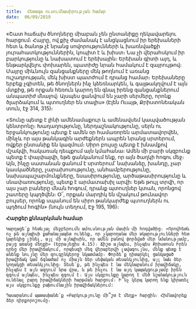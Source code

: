 ```yaml
---
title:  Հետագա ուսումնասիրության համար
date:  06/09/2019
---
```


«Շատ հաճախ ծնողները միաբան չեն ընտանիքը ղեկավարելու հարցում։ Հայրը, ով քիչ ժամանակ է անցկացնում իր երեխաների հետ և ծանոթ չէ նրանց սովորությունների և խառնվածքի յուրահատկություններին, կոպիտ է և խիստ։ Նա չի վերահսկում իր բարկությունը և նախատում է երեխային։ Երեխան գիտի այդ, և ենթարկվելու փոխարեն, պատիժը նրան համակում է զայրույթով։ Մայրը միևնույն զանցանքները մեկ թողնում է առանց ուշադրության, մեկ խիստ պատժում է դրանց համար։ Երեխաները երբեք չգիտեն, թե ծնողներն ինչ կձեռնարկեն, և գայթակղվում է այն մտքից, թե որքան հեռուն կարող են գնալ իրենց զանցանքներում անպատիժ մնալով։ Այսպես ցանվում են չարի սերմերը, որոնք ծլարձակում և պտուղներ են տալիս» (Էլեն Ուայթ, Քրիստոնեական տուն, էջ 314, 315)։

«Տունը պետք է լինի ամենամաքուր և ամենավսեմ կապվածության կենտրոնը։ Խաղաղությունը, ներդաշնակությունը, սերն ու երջանկությունը պետք է ամեն օր համառորեն արմատավորվեն, մինչև որ այս թանկագին արժեքներն ապրեն նրանց սրտերում, ովքեր ընտանիք են կազմում։ Սիրո բույսը պետք է խնամքով մշակվի, հակառակ դեպքում այն կմահանա։ Ամեն մի բարի սկզբունք պետք է փայփայվի, եթե ցանկանում ենք, որ այն ծաղկի հոգու մեջ։ Այն, ինչը սատանան ցանում է սրտերում՝ նախանձը, խանդը, չար կասկածները, չարախոսությունը, անհամբերությունը, նախապաշարմունքները, եսասիրությունը, արծաթասիրությունը և սնափառությունը, պետք է արմատախիլ արվի։ Եթե թույլ տրվի, որ այս չար բաները մնան հոգում, դրանք պտուղներ կտան, որոնցով շատերը կպղծվեն։ Օ՜, որքան մարդիկ են մշակում թունավոր բույսեր, որոնք սպանում են սիրո թանկարժեք պտուղներն ու պղծում հոգին» (նույն տեղում, Էջ 195, 196)։

**Հարցեր քննարկման համար**

`Կարդացե՛ք հետևյալ մեջբերումն ամուսնության մասին մի հոդվածից։ «Որովհետև ոչ թե այնպիսի քահանայապետ ունենք, որ չկարողանա մեր տկարությունների հետ կարեկից լինել, այլ մի այնպիսին, որ ամեն բանով փորձված մեր նմանությամբ, բայց առանց մեղքի» (Եբրայեցիս 4.15)։ Ճիշտ այնպես, ինչպես Քրիստոսն Իրեն դրեց մեր իրավիճակում, որպեսզի մեզ վերաբերվի լավագույնս, մենք պետք է անենք նույնը մեր զուգընկերոջ նկատմամբ։ Փորձե՛ք դիտարկել ցանկացած իրավիճակ կամ ճգնաժամ ոչ միայն ձեր սեփական տեսանկյունից, այլ նաև ձեր կողակցի տեսանկյունից։ Տեսե՛ք, թե ինչպես է նա մեկնաբանում իրավիճակը, ինչպես է այն ազդում նրա վրա, և թե ինչու է նա այդ կապակցությամբ իրեն զգում այնպես, ինչպես զգում է։ Այս սկզբունքը կարող է մեծ նշանակություն ունենալ բարդ իրավիճակների հարթման հարցում։ Ի՞նչ կերպ կարող ենք կիրառել այս սկզբունքը բախումնային իրավիճակներում:`

`Դասարանում պատասխանե՛ք «Բարկությունը մի՞շտ է մեղք» հարցին։ Հիմնավորեք ձեր դիրքորոշումը։`